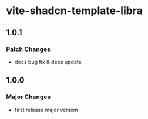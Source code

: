 # vite-shadcn-template-libra

## 1.0.1

### Patch Changes

- docs bug fix & deps update

## 1.0.0

### Major Changes

- first release major version
